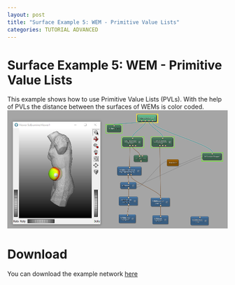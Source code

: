 ```yaml
---
layout: post
title: "Surface Example 5: WEM - Primitive Value Lists"
categories: TUTORIAL ADVANCED
---
```


# Surface Example 5: WEM - Primitive Value Lists
This example shows how to use Primitive Value Lists (PVLs). With the help of PVLs the distance between the surfaces of WEMs is color coded.
![Screenshot](./image.png)

# Download
You can download the example network [here](./SurfaceExample5.mlab)
